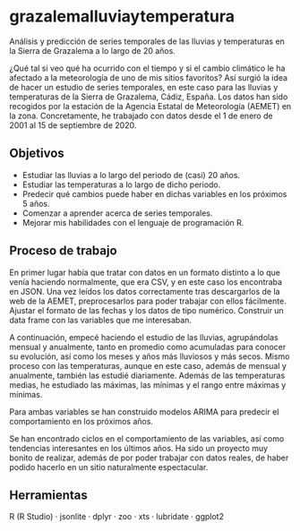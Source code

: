 # grazalemalluviaytemperatura
Análisis y predicción de series temporales de las lluvias y temperaturas en la Sierra de Grazalema a lo largo de 20 años.

¿Qué tal si veo qué ha ocurrido con el tiempo y si el cambio climático le ha afectado a la meteorología de uno de mis sitios favoritos? Así surgió la idea de hacer un estudio de series temporales, en este caso para las lluvias y temperaturas de la Sierra de Grazalema, Cádiz, España. Los datos han sido recogidos por la estación de la Agencia Estatal de Meteorología (AEMET) en la zona. Concretamente, he trabajado con datos desde el 1 de enero de 2001 al 15 de septiembre de 2020. 

## Objetivos
- Estudiar las lluvias a lo largo del periodo de (casi) 20 años.
- Estudiar las temperaturas a lo largo de dicho periodo.
- Predecir qué cambios puede haber en dichas variables en los próximos 5 años.
- Comenzar a aprender acerca de series temporales.
- Mejorar mis habilidades con el lenguaje de programación R.

## Proceso de trabajo
En primer lugar había que tratar con datos en un formato distinto a lo que venía haciendo normalmente, que era CSV, y en este caso los encontraba en JSON. Una vez leídos los datos correctamente tras descargarlos de la web de la AEMET, preprocesarlos para poder trabajar con ellos fácilmente. Ajustar el formato de las fechas y los datos de tipo numérico. Construir un data frame con las variables que me interesaban.

A continuación, empecé haciendo el estudio de las lluvias, agrupándolas mensual y anualmente, tanto en promedio como acumuladas para conocer su evolución, así como los meses y años más lluviosos y más secos. Mismo proceso con las temperaturas, aunque en este caso, además de mensual y anualmente, también las estudié diariamente. Además de las temperaturas medias, he estudiado las máximas, las mínimas y el rango entre máximas y mínimas.

Para ambas variables se han construido modelos ARIMA para predecir el comportamiento en los próximos años.

Se han encontrado ciclos en el comportamiento de las variables, así como tendencias interesantes en los últimos años. Ha sido un proyecto muy bonito de realizar, además de por poder trabajar con datos reales, de haber podido hacerlo en un sitio naturalmente espectacular.

## Herramientas

R (R Studio) · jsonlite · dplyr · zoo · xts · lubridate · ggplot2

